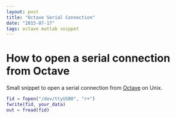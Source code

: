 ```yaml
---
layout: post
title: "Octave Serial Connection"
date: "2015-07-17"
tags: octave matlab snippet
---
```

# How to open a serial connection from Octave
Small snippet to open a serial connection from [Octave][Octave] on Unix.

```MATLAB
fid = fopen("/dev/ttyUSB0", "r+")
fwrite(fid, your_data)
out = fread(fid)
```

[Octave]: http://www.gnu.org/software/octave/
